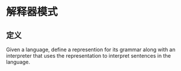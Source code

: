 # 解释器模式

## 定义
Given a language, define a represention for its grammar along with an interpreter that uses the representation to interpret sentences in the language.

##
